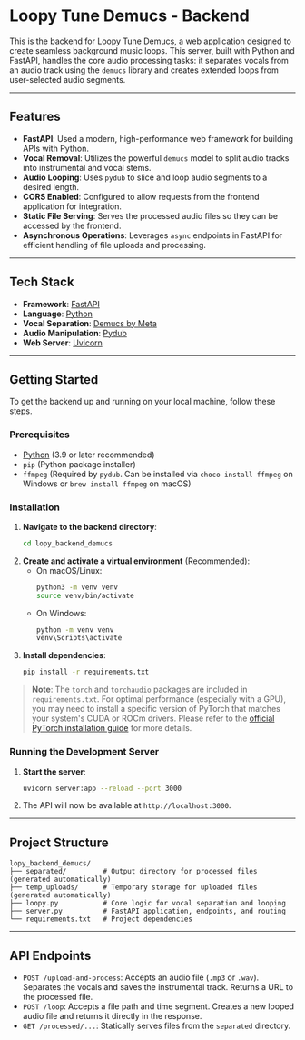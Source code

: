 # Loopy Tune Demucs - Backend

This is the backend for Loopy Tune Demucs, a web application designed to create seamless background music loops. This server, built with Python and FastAPI, handles the core audio processing tasks: it separates vocals from an audio track using the `demucs` library and creates extended loops from user-selected audio segments.

---

## Features

- **FastAPI**: Used a modern, high-performance web framework for building APIs with Python.
- **Vocal Removal**: Utilizes the powerful `demucs` model to split audio tracks into instrumental and vocal stems.
- **Audio Looping**: Uses `pydub` to slice and loop audio segments to a desired length.
- **CORS Enabled**: Configured to allow requests from the frontend application for integration.
- **Static File Serving**: Serves the processed audio files so they can be accessed by the frontend.
- **Asynchronous Operations**: Leverages `async` endpoints in FastAPI for efficient handling of file uploads and processing.

---

## Tech Stack

- **Framework**: [FastAPI](https://fastapi.tiangolo.com/)
- **Language**: [Python](https://www.python.org/)
- **Vocal Separation**: [Demucs by Meta](https://github.com/facebookresearch/demucs)
- **Audio Manipulation**: [Pydub](https://github.com/jiaaro/pydub)
- **Web Server**: [Uvicorn](https://www.uvicorn.org/)

---

## Getting Started

To get the backend up and running on your local machine, follow these steps.

### Prerequisites

- [Python](https://www.python.org/downloads/) (3.9 or later recommended)
- `pip` (Python package installer)
- `ffmpeg` (Required by `pydub`. Can be installed via `choco install ffmpeg` on Windows or `brew install ffmpeg` on macOS)

### Installation

1.  **Navigate to the backend directory**:
    ```bash
    cd lopy_backend_demucs
    ```
2.  **Create and activate a virtual environment** (Recommended):
    - On macOS/Linux:
      ```bash
      python3 -m venv venv
      source venv/bin/activate
      ```
    - On Windows:
      ```bash
      python -m venv venv
      venv\Scripts\activate
      ```
3.  **Install dependencies**:
    ```bash
    pip install -r requirements.txt
    ```
> **Note**: The `torch` and `torchaudio` packages are included in `requirements.txt`. For optimal performance (especially with a GPU), you may need to install a specific version of PyTorch that matches your system's CUDA or ROCm drivers. Please refer to the [official PyTorch installation guide](https://pytorch.org/get-started/locally/) for more details.

### Running the Development Server

1.  **Start the server**:
    ```bash
    uvicorn server:app --reload --port 3000 
    ```
2.  The API will now be available at `http://localhost:3000`.

---

## Project Structure

```
lopy_backend_demucs/
├── separated/         # Output directory for processed files (generated automatically)
├── temp_uploads/      # Temporary storage for uploaded files (generated automatically)
├── loopy.py           # Core logic for vocal separation and looping
├── server.py          # FastAPI application, endpoints, and routing
└── requirements.txt   # Project dependencies
```

---

## API Endpoints

- `POST /upload-and-process`: Accepts an audio file (`.mp3` or `.wav`). Separates the vocals and saves the instrumental track. Returns a URL to the processed file.
- `POST /loop`: Accepts a file path and time segment. Creates a new looped audio file and returns it directly in the response.
- `GET /processed/...`: Statically serves files from the `separated` directory. 